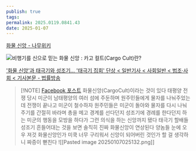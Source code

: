 ```yaml
---
publish: true
tags: 
permalink: 2025.0119.0841.43
date: 2025-01-07
---
```

[화물 신앙 - 나무위키](https://namu.wiki/w/%ED%99%94%EB%AC%BC%20%EC%8B%A0%EC%95%99?utm_source=chatgpt.com)

![비행기를 신으로 믿는 화물 신앙 : 카고 컬트(Cargo Cult)란?](https://www.youtube.com/watch?v=9dzx2VJwNZc)

['화물 신앙'과 태극기와 성조기... '태극기 집회' 단상 < 일반기사 < 사회일반 < 법조·사회 < 기사본문 - 법률방송](https://www.ltn.kr/news/articleView.html?idxno=1849)

> [!NOTE] [Facebook 포스트](https://www.facebook.com/share/p/161eYQzaNz/)
>화물신앙(CargoCult)이라는 것이 있다 태평양 전쟁 당시 미군이 남태평양의 여러 섬에 주둔하며 원주민들에게 물자를 나눠주었는데 전쟁이 끝나고 미군이 철수하자 원주민들은 미군이 돌아와 물자를 다시 나눠주기를 간절히 바라며 총을 메고 경계를 선다던지 성조기에 경례를 한다던지 하는 미군의 행동을 모방을 하다가 그런 의식을 하는 신앙까지 됐다 
태극기 할배들 성조기 흔들어대는 것을 보면 솔직히 진짜 화물신앙이 연상된다 양놈들 눈에 오우 져것 화물신앙인가 미쿡 너무 구리워서 신앙이 되어버린 것인가 할 걸 생각하니 짜증이 뻗친다
![[Pasted image 20250107025132.png]]

